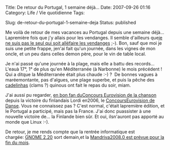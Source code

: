 Title: De retour du Portugal, 1 semaine déjà...
Date: 2007-09-26 01:16
Category: Life / Vie quotidienne
Tags: <?xml version="1.0" encoding="utf-8"?>

Slug: de-retour-du-portugal-1-semaine-deja
Status: published

Me voilà de retour de mes vacances au Portugal depuis une semaine déjà... Lapremière fois que j'y allais pour les vendanges. Il semble d'ailleurs que[je ne suis pas le seul qui soit alléfaire les vendanges](\%22http://www.0d.be/2007/08/30/off/\%22) ;-). Bon, sauf que moi je suis une petite frappe, jen'ai fait qu'un journée, dans les vignes de mon oncle, et un peu dans celles demon père, pour le vin de table local.  
  
Je n'ai passé qu'une journée à la plage, mais elle a battu des records... L'eauà 17°, 1° de plus qu'en Méditerranée (à Narbonne) le mois précédent ! Qui a ditque la Méditerranée était plus chaude :-) ?  De bonnes vagues à maréemontante, pas d'algues, une plage superbe, et puis la pêche des [cadelinhas](\%22http://www.ideotario.com/blog500_conquilha03.jpg\%22) (clams ?) quinous ont fait le repas du soir, miam.  
  
J'ai aussi pu regarder, [en bon fan duConcours Eurovision de la chanson](\%22/post/2007/05/16/Vivement-lelargissement-extra-europeen\%22) depuis la victoire du finlandais Lordi en2006, le [ConcoursEurovision de Danse](\%22http://en.wikipedia.org/wiki/Eurovision_Dance_Contest_2007\%22). Vous ne connaissez pas ? C'est normal, c'était lapremière édition, et le Portugal a participé, mais pas la France. J'ai donc puassister à une nouvelle victoire de... la Finlande bien sûr. Et oui, ilsn'auront pas apporté au monde que Linux :-).  
  
De retour, je me rends compte que la rentrée informatique est chargée: [GNOME 2.20](\%22http://www.gnome.org/start/2.20/notes/fr/\%22) sort demain,et la [Mandriva2008.0 est prévue pour la fin du mois](\%22http://wiki.mandriva.com/en/Releases/Mandriva/2008.0/Development\%22).
